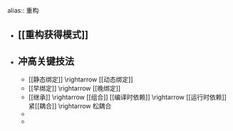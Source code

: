 alias:: 重构

- ## [[重构获得模式]]
- ## 冲高关键技法
	- [[静态绑定]] \rightarrow [[动态绑定]]
	- [[早绑定]] \rightarrow [[晚绑定]]
	- [[继承]] \rightarrow [[组合]]
	  [[编译时依赖]] \rightarrow [[运行时依赖]]
	  紧[[耦合]] \rightarrow 松耦合
	-
	-
